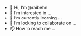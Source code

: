 - 👋 Hi, I’m @raibehn
- 👀 I’m interested in ...
- 🌱 I’m currently learning ...
- 💞️ I’m looking to collaborate on ...
- 📫 How to reach me ...

<!---
raibehn/raibehn is a ✨ special ✨ repository because its `README.md` (this file) appears on your GitHub profile.
You can click the Preview link to take a look at your changes.
--->
